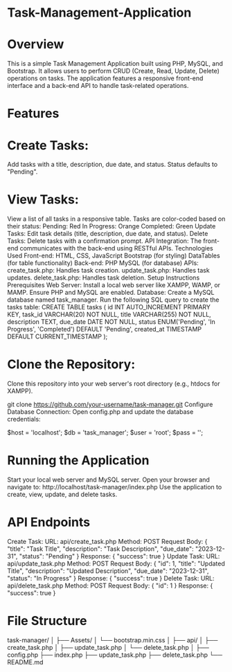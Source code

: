 # Task-Management-Application

# Overview
This is a simple Task Management Application built using PHP, MySQL, and Bootstrap. It allows users to perform CRUD (Create, Read, Update, Delete) operations on tasks. The application features a responsive front-end interface and a back-end API to handle task-related operations.

# Features
# Create Tasks:
Add tasks with a title, description, due date, and status.
Status defaults to "Pending".
 # View Tasks:
View a list of all tasks in a responsive table.
Tasks are color-coded based on their status:
 Pending: Red
In Progress: Orange
Completed: Green
Update Tasks:
Edit task details (title, description, due date, and status).
Delete Tasks:
Delete tasks with a confirmation prompt.
API Integration:
The front-end communicates with the back-end using RESTful APIs.
Technologies Used
Front-end:
HTML, CSS, JavaScript
Bootstrap (for styling)
DataTables (for table functionality)
Back-end:
PHP
MySQL (for database)
APIs:
create_task.php: Handles task creation.
update_task.php: Handles task updates.
delete_task.php: Handles task deletion.
Setup Instructions
Prerequisites
Web Server:
Install a local web server like XAMPP, WAMP, or MAMP.
Ensure PHP and MySQL are enabled.
Database:
Create a MySQL database named task_manager.
Run the following SQL query to create the tasks table:
CREATE TABLE tasks (
    id INT AUTO_INCREMENT PRIMARY KEY,
    task_id VARCHAR(20) NOT NULL,
    title VARCHAR(255) NOT NULL,
    description TEXT,
    due_date DATE NOT NULL,
    status ENUM('Pending', 'In Progress', 'Completed') DEFAULT 'Pending',
    created_at TIMESTAMP DEFAULT CURRENT_TIMESTAMP
);
# Clone the Repository:
Clone this repository into your web server's root directory (e.g., htdocs for XAMPP).

git clone https://github.com/your-username/task-manager.git
Configure Database Connection:
Open config.php and update the database credentials:

$host = 'localhost';
$db   = 'task_manager';
$user = 'root';
$pass = '';
# Running the Application
Start your local web server and MySQL server.
Open your browser and navigate to:
http://localhost/task-manager/index.php
Use the application to create, view, update, and delete tasks.
# API Endpoints
Create Task:
URL: api/create_task.php
Method: POST
Request Body:
{
  "title": "Task Title",
  "description": "Task Description",
  "due_date": "2023-12-31",
  "status": "Pending"
}
Response:
{
  "success": true
}
Update Task:
URL: api/update_task.php
Method: POST
Request Body:
{
  "id": 1,
  "title": "Updated Title",
  "description": "Updated Description",
  "due_date": "2023-12-31",
  "status": "In Progress"
}
Response:
{
  "success": true
}
Delete Task:
URL: api/delete_task.php
Method: POST
Request Body:
{
  "id": 1
}
Response:
{
  "success": true
}
# File Structure
task-manager/
│
├── Assets/
│   └── bootstrap.min.css
│
├── api/
│   ├── create_task.php
│   ├── update_task.php
│   └── delete_task.php
│
├── config.php
├── index.php
├── update_task.php
├── delete_task.php
└── README.md
